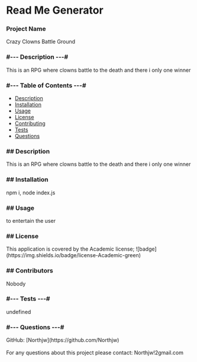 <h1>Read Me Generator </h1>

   <h3>Project Name</h3>
   Crazy Clowns Battle Ground
   <br />

<h3>#--- Description ---#</h3>
This is an RPG where clowns battle to the death and there i only one winner
<br />


<h3>#--- Table of Contents ---#</h3>

- [Description](#description)<br />
- [Installation](#installation)<br />
- [Usage](#usage)<br />
- [License](#license)<br />
- [Contributing](#contributing)<br />
- [Tests](#tests)<br />
- [Questions](#questions)<br />


<h3>## Description</h3>
    This is an RPG where clowns battle to the death and there i only one winner
<h3>## Installation</h3>
    npm i, node index.js
 <h3> ## Usage</h3>
    to entertain the user
  <h3>## License</h3>
  This application is covered by the Academic license;
  ![badge](https://img.shields.io/badge/license-Academic-green)
  
  <h3>## Contributors</h3>
  Nobody
 
<h3>#--- Tests ---#</h3>
undefined
  <br />

 <h3>#--- Questions ---#</h3> 
 GitHub: [Northjw](https://github.com/Northjw)<br />
<br />
 For any questions about this project please contact: Northjw!2gmail.com<br /><br />

